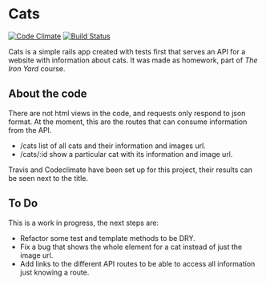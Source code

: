 # Cats
[![Code Climate](https://codeclimate.com/github/sebarmano/Cats.png)](https://codeclimate.com/github/sebarmano/Cats)
[![Build Status](https://travis-ci.org/sebarmano/Cats.svg?branch=master)](https://travis-ci.org/sebarmano/Cats)

Cats is a simple rails app created with tests first that serves an API for a website with information about cats. It was made as homework, part of _The Iron Yard_ course.

## About the code

There are not html views in the code, and requests only respond to json format. At the moment, this are the routes that can consume information from the API.

- /cats list of all cats and their information and images url.
- /cats/:id show a particular cat with its information and image url.

Travis and Codeclimate have been set up for this project, their results can be seen next to the title.

## To Do

This is a work in progress, the next steps are:

- Refactor some test and template methods to be DRY.
- Fix a bug that shows the whole element for a cat instead of just the image url.
- Add links to the different API routes to be able to access all information just knowing a route.